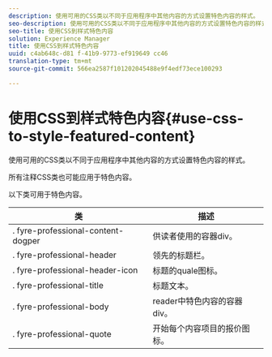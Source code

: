 ```yaml
---
description: 使用可用的CSS类以不同于应用程序中其他内容的方式设置特色内容的样式。
seo-description: 使用可用的CSS类以不同于应用程序中其他内容的方式设置特色内容的样式。
seo-title: 使用CSS到样式特色内容
solution: Experience Manager
title: 使用CSS到样式特色内容
uuid: c4ab648c-d81 f-41b9-9773-ef919649 cc46
translation-type: tm+mt
source-git-commit: 566ea2587f101202045488e9f4edf73ece100293

---
```



# 使用CSS到样式特色内容{#use-css-to-style-featured-content}

使用可用的CSS类以不同于应用程序中其他内容的方式设置特色内容的样式。

所有注释CSS类也可能应用于特色内容。

以下类可用于特色内容。

| 类 | 描述 |
|---|---|
| . fyre-professional-content-dogper | 供读者使用的容器div。 |
| . fyre-professional-header | 领先的标题栏。 |
| . fyre-professional-header-icon | 标题的quale图标。 |
| . fyre-professional-title | 标题文本。 |
| . fyre-professional-body | reader中特色内容的容器div。 |
| . fyre-professional-quote | 开始每个内容项目的报价图标。 |

